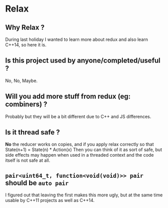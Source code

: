Relax
=====

Why Relax ?
-----------
During last holiday I wanted to learn more about redux and also learn C++14,
so here it is.

Is this project used by anyone/completed/useful ?
-------------------------------------------------
No, No, Maybe.

Will you add more stuff from redux (eg: combiners) ?
---------------------------------------------------
Probably but they will be a bit different due to C++ and JS differences.


Is it thread safe ?
-------------------
**No**
the reducer works on copies, and if you apply relax correctly so that
State(n+1) = State(n) * Action(x)
Then you can think of it as sort of safe, but side effects may happen
when used in a threaded context and the code itself is not safe at all.

`pair<uint64_t, function<void(void)>> pair` should be `auto pair`
------------------------------------------------------------------
I figured out that leaving the first makes this more ugly,
but at the same time usable by C++11 projects as well as C++14.
